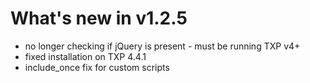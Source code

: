 What's new in v1.2.5
==========================
* no longer checking if jQuery is present - must be running TXP v4+
* fixed installation on TXP 4.4.1
* include_once fix for custom scripts
